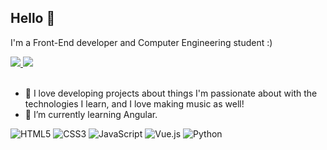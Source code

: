 <!---
- 👋 Hi, I’m @chapacais
- 👀 I’m interested in ...
- 🌱 I’m currently learning ...
- 💞️ I’m looking to collaborate on ...
- 📫 How to reach me ...


chapacais/chapacais is a ✨ special ✨ repository because its `README.md` (this file) appears on your GitHub profile.
You can click the Preview link to take a look at your changes.
--->

## Hello 👋

I'm a Front-End developer and Computer Engineering student :)

<a href="https://www.linkedin.com/in/pedro-chapacais/" target="_blank">
  <img src="https://img.shields.io/badge/LinkedIn-0077B5?style=flat&logo=linkedin&logoColor=white">
</a>
<a href="mailto:pedro.flch@gmail.com" target="_blank">
  <img src="https://img.shields.io/badge/Gmail-D14836?style=flat&logo=gmail&logoColor=white">
</a>

<br>
<br>

- 👀 I love developing projects about things I'm passionate about with the technologies I learn, and I love making music as well!
- 🌱 I’m currently learning Angular.

![HTML5](https://img.shields.io/badge/HTML5-E34F26?style=flat&logo=html5&logoColor=white)
![CSS3](https://img.shields.io/badge/CSS3-1572B6?style=flat&logo=css3&logoColor=white)
![JavaScript](https://img.shields.io/badge/JavaScript-F7DF1E?style=flat&logo=javascript&logoColor=black)
![Vue.js](https://img.shields.io/badge/Vue.js-35495E?style=flat&logo=vue.js&logoColor=4FC08D)
![Python](https://img.shields.io/badge/Python-14354C?style=flat&logo=python&logoColor=white)
